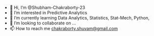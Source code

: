- 👋 Hi, I’m @Shubham-Chakraborty-23
- 👀 I’m interested in Predictive Analytics
- 🌱 I’m currently learning Data Analytics, Statistics, Stat-Mech, Python,
- 💞️ I’m looking to collaborate on ...
- 📫 How to reach me chakraborty.shuvam@gmail.com

<!---
Shubham-Chakraborty-23/Shubham-Chakraborty-23 is a ✨ special ✨ repository because its `README.md` (this file) appears on your GitHub profile.
You can click the Preview link to take a look at your changes.
--->
